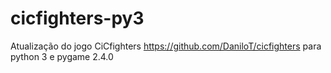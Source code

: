 # cicfighters-py3
Atualização do jogo CiCfighters https://github.com/DaniloT/cicfighters para python 3 e pygame 2.4.0
